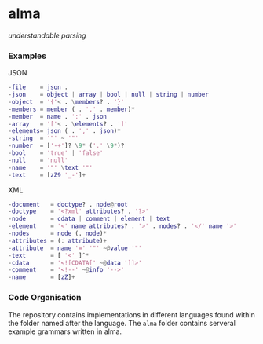 # alma

_understandable parsing_

### Examples
JSON
```matlab
-file    = json .
-json    = object | array | bool | null | string | number
-object  = '{'< . \members? . '}'
-members = member ( . ',' . member)*
-member  = name . ':' . json
-array   = '['< . \elements? . ']'
-elements= json ( . ',' . json)*
-string  = '"' ~ '"'
-number  = ['-+']? \9* ('.' \9*)?
-bool    = 'true' | 'false'
-null    = 'null'
-name    = '"' \text '"'
-text    = [zZ9 '_-']+
```

XML
```matlab
-document   = doctype? . node@root
-doctype    = '<?xml' attributes? . '?>'
-node       = cdata | comment | element | text
-element    = '<' name attributes? . '>' . nodes? . '</' name '>'
-nodes      = node (. node)*
-attributes = (: attribute)+
-attribute  = name '=' '"' ~@value '"'
-text       = [ '<' ]^*
-cdata      = '<![CDATA[' ~@data ']]>'
-comment    = '<!--' ~@info '-->'
-name       = [zZ]+
```

### Code Organisation
The repository contains implementations in different languages found within
the folder named after the language. The `alma` folder contains serveral 
example grammars written in alma.

